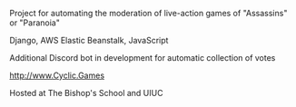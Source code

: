 Project for automating the moderation of live-action games of "Assassins" or "Paranoia"

Django, AWS Elastic Beanstalk, JavaScript

Additional Discord bot in development for automatic collection of votes

http://www.Cyclic.Games

Hosted at The Bishop's School and UIUC

